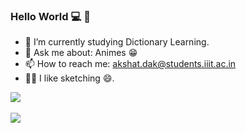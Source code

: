 ### Hello World 💻 👋


- 🔭 I’m currently studying Dictionary Learning.
- 💬 Ask me about: Animes 😁
- 📫 How to reach me: <akshat.dak@students.iiit.ac.in>
- 🧑‍🎨 I like sketching 😄.

<a href="https://github.com/akshatdalton/akshatdalton">
  <img align="center" src="https://github-readme-stats.vercel.app/api?username=akshatdalton&show_icons=true&count_private=true&title_color=CCD6F6&text_color=CCD6F6&icon_color=7276fd&bg_color=22272E&hide=issues&hide_border=1&border_radius=15&custom_title=Stats" />
</a>

<br />
<br />

<a href="https://github.com/akshatdalton/akshatdalton">
  <img align="center" src="https://github-readme-stats.vercel.app/api/top-langs/?username=akshatdalton&layout=compact&title_color=CCD6F6&text_color=CCD6F6&icon_color=2bbc8a&bg_color=22272E&hide_border=1&border_radius=15&custom_title=Languages" />
</a>
